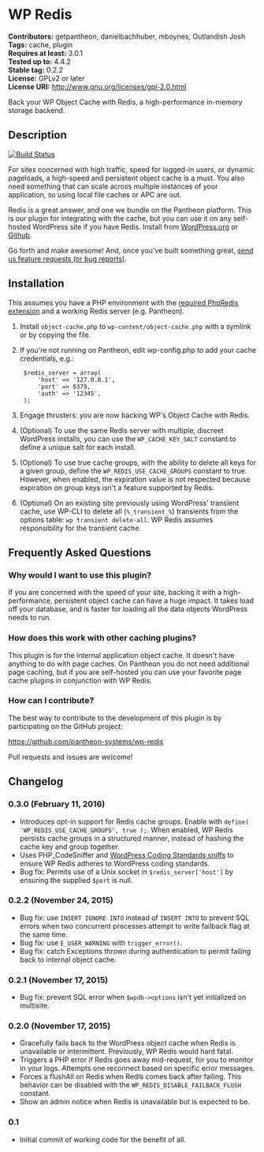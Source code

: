 # WP Redis #
**Contributors:** getpantheon, danielbachhuber, mboynes, Outlandish Josh  
**Tags:** cache, plugin  
**Requires at least:** 3.0.1  
**Tested up to:** 4.4.2  
**Stable tag:** 0.2.2  
**License:** GPLv2 or later  
**License URI:** http://www.gnu.org/licenses/gpl-2.0.html  

Back your WP Object Cache with Redis, a high-performance in-memory storage backend.

## Description ##

[![Build Status](https://travis-ci.org/pantheon-systems/wp-redis.svg?branch=master)](https://travis-ci.org/pantheon-systems/wp-redis)

For sites concerned with high traffic, speed for logged-in users, or dynamic pageloads, a high-speed and persistent object cache is a must. You also need something that can scale across multiple instances of your application, so using local file caches or APC are out.

Redis is a great answer, and one we bundle on the Pantheon platform. This is our plugin for integrating with the cache, but you can use it on any self-hosted WordPress site if you have Redis. Install from [WordPress.org](https://wordpress.org/plugins/wp-redis/) or [Github](https://github.com/pantheon-systems/wp-redis).

Go forth and make awesome! And, once you've built something great, [send us feature requests (or bug reports)](https://github.com/pantheon-systems/wp-redis/issues).

## Installation ##

This assumes you have a PHP environment with the [required PhpRedis extension](https://github.com/phpredis/phpredis) and a working Redis server (e.g. Pantheon).

1. Install `object-cache.php` to `wp-content/object-cache.php` with a symlink or by copying the file.
2. If you're not running on Pantheon, edit wp-config.php to add your cache credentials, e.g.:

        $redis_server = array(
            'host' => '127.0.0.1',
            'port' => 6379,
            'auth' => '12345',
        );

3. Engage thrusters: you are now backing WP's Object Cache with Redis.
4. (Optional) To use the same Redis server with multiple, discreet WordPress installs, you can use the `WP_CACHE_KEY_SALT` constant to define a unique salt for each install.
5. (Optional) To use true cache groups, with the ability to delete all keys for a given group, define the `WP_REDIS_USE_CACHE_GROUPS` constant to true. However, when enabled, the expiration value is not respected because expiration on group keys isn't a feature supported by Redis.
6. (Optional) On an existing site previously using WordPress' transient cache, use WP-CLI to delete all (`%_transient_%`) transients from the options table: `wp transient delete-all`. WP Redis assumes responsibility for the transient cache.

## Frequently Asked Questions ##

### Why would I want to use this plugin? ###

If you are concerned with the speed of your site, backing it with a high-performance, persistent object cache can have a huge impact. It takes load off your database, and is faster for loading all the data objects WordPress needs to run.

### How does this work with other caching plugins? ###

This plugin is for the internal application object cache. It doesn't have anything to do with page caches. On Pantheon you do not need additional page caching, but if you are self-hosted you can use your favorite page cache plugins in conjunction with WP Redis.

### How can I contribute? ###

The best way to contribute to the development of this plugin is by participating on the GitHub project:

https://github.com/pantheon-systems/wp-redis

Pull requests and issues are welcome!

## Changelog ##

### 0.3.0 (February 11, 2016) ###

* Introduces opt-in support for Redis cache groups. Enable with `define( 'WP_REDIS_USE_CACHE_GROUPS', true );`. When enabled, WP Redis persists cache groups in a structured manner, instead of hashing the cache key and group together.
* Uses PHP_CodeSniffer and [WordPress Coding Standards sniffs](https://github.com/WordPress-Coding-Standards/WordPress-Coding-Standards) to ensure WP Redis adheres to WordPress coding standards.
* Bug fix: Permits use of a Unix socket in `$redis_server['host']` by ensuring the supplied `$port` is null.

### 0.2.2 (November 24, 2015) ###

* Bug fix: use `INSERT IGNORE INTO` instead of `INSERT INTO` to prevent SQL errors when two concurrent processes attempt to write failback flag at the same time.
* Bug fix: use `E_USER_WARNING` with `trigger_error()`.
* Bug fix: catch Exceptions thrown during authentication to permit failing back to internal object cache.

### 0.2.1 (November 17, 2015) ###

* Bug fix: prevent SQL error when `$wpdb->options` isn't yet initialized on multisite.

### 0.2.0 (November 17, 2015) ###

* Gracefully fails back to the WordPress object cache when Redis is unavailable or intermittent. Previously, WP Redis would hard fatal.
* Triggers a PHP error if Redis goes away mid-request, for you to monitor in your logs. Attempts one reconnect based on specific error messages.
* Forces a flushAll on Redis when Redis comes back after failing. This behavior can be disabled with the `WP_REDIS_DISABLE_FAILBACK_FLUSH` constant.
* Show an admin notice when Redis is unavailable but is expected to be.

### 0.1 ###
* Initial commit of working code for the benefit of all.
